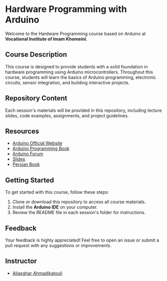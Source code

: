 # Hardware Programming with Arduino

Welcome to the Hardware Programming course based on Arduino at **Vocational Institute of Imam Khomeini**.

## Course Description
This course is designed to provide students with a solid foundation in hardware programming using Arduino microcontrollers. Throughout this course, students will learn the basics of Arduino programming, electronic circuits, sensor integration, and building interactive projects.

## Repository Content
Each session's materials will be provided in this repository, including lecture slides, code examples, assignments, and project guidelines.

## Resources
- [Arduino Official Website](https://www.arduino.cc/)
- [Arduino Programming Book](https://www.arduino.cc/en/Guide/HomePage)
- [Arduino Forum](https://forum.arduino.cc/)
- [Slides](https://github.com/aliahmadik/Arduino/blob/main/Arduino_slides.pdf)
- [Persian Book](https://github.com/aliahmadik/Arduino/blob/main/Arduino_Persian.pdf)

## Getting Started
To get started with this course, follow these steps:
1. Clone or download this repository to access all course materials.
2. Install the **Arduino IDE** on your computer.
3. Review the README file in each session's folder for instructions.

## Feedback
Your feedback is highly appreciated! Feel free to open an issue or submit a pull request with any suggestions or improvements.

## Instructor
- [Aliasghar Ahmadikatouli](https://github.com/aliahmadik)
